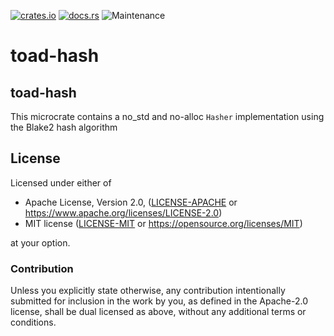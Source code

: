 [![crates.io](https://img.shields.io/crates/v/toad-hash.svg)](https://crates.io/crates/toad-hash)
[![docs.rs](https://docs.rs/toad-hash/badge.svg)](https://docs.rs/toad-hash/latest)
![Maintenance](https://img.shields.io/badge/maintenance-activly--developed-brightgreen.svg)

# toad-hash

## toad-hash

This microcrate contains a no_std and no-alloc `Hasher` implementation
using the Blake2 hash algorithm

## License

Licensed under either of

* Apache License, Version 2.0, ([LICENSE-APACHE](LICENSE-APACHE) or https://www.apache.org/licenses/LICENSE-2.0)
* MIT license ([LICENSE-MIT](LICENSE-MIT) or https://opensource.org/licenses/MIT)

at your option.

### Contribution

Unless you explicitly state otherwise, any contribution intentionally
submitted for inclusion in the work by you, as defined in the Apache-2.0
license, shall be dual licensed as above, without any additional terms or
conditions.
